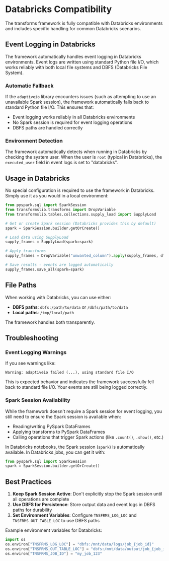 # Databricks Compatibility

The transforms framework is fully compatible with Databricks environments and includes specific handling for common Databricks scenarios.

## Event Logging in Databricks

The framework automatically handles event logging in Databricks environments. Event logs are written using standard Python file I/O, which works reliably with both local file systems and DBFS (Databricks File System).

### Automatic Fallback

If the `adaptiveio` library encounters issues (such as attempting to use an unavailable Spark session), the framework automatically falls back to standard Python file I/O. This ensures that:

- Event logging works reliably in all Databricks environments
- No Spark session is required for event logging operations
- DBFS paths are handled correctly

### Environment Detection

The framework automatically detects when running in Databricks by checking the system user. When the user is `root` (typical in Databricks), the `executed_user` field in event logs is set to "databricks".

## Usage in Databricks

No special configuration is required to use the framework in Databricks. Simply use it as you would in a local environment:

```python
from pyspark.sql import SparkSession
from transformslib.transforms import DropVariable
from transformslib.tables.collections.supply_load import SupplyLoad

# Get or create Spark session (Databricks provides this by default)
spark = SparkSession.builder.getOrCreate()

# Load data using SupplyLoad
supply_frames = SupplyLoad(spark=spark)

# Apply transforms
supply_frames = DropVariable("unwanted_column").apply(supply_frames, df="my_table")

# Save results - events are logged automatically
supply_frames.save_all(spark=spark)
```

## File Paths

When working with Databricks, you can use either:
- **DBFS paths**: `dbfs:/path/to/data` or `/dbfs/path/to/data`
- **Local paths**: `/tmp/local/path`

The framework handles both transparently.

## Troubleshooting

### Event Logging Warnings

If you see warnings like:
```
Warning: adaptiveio failed (...), using standard file I/O
```

This is expected behavior and indicates the framework successfully fell back to standard file I/O. Your events are still being logged correctly.

### Spark Session Availability

While the framework doesn't require a Spark session for event logging, you still need to ensure the Spark session is available when:
- Reading/writing PySpark DataFrames
- Applying transforms to PySpark DataFrames
- Calling operations that trigger Spark actions (like `.count()`, `.show()`, etc.)

In Databricks notebooks, the Spark session (`spark`) is automatically available. In Databricks jobs, you can get it with:

```python
from pyspark.sql import SparkSession
spark = SparkSession.builder.getOrCreate()
```

## Best Practices

1. **Keep Spark Session Active**: Don't explicitly stop the Spark session until all operations are complete
2. **Use DBFS for Persistence**: Store output data and event logs in DBFS paths for durability
3. **Set Environment Variables**: Configure `TNSFRMS_LOG_LOC` and `TNSFRMS_OUT_TABLE_LOC` to use DBFS paths

Example environment variables for Databricks:
```python
import os
os.environ["TNSFRMS_LOG_LOC"] = "dbfs:/mnt/data/logs/job_{job_id}"
os.environ["TNSFRMS_OUT_TABLE_LOC"] = "dbfs:/mnt/data/output/job_{job_id}"
os.environ["TNSFRMS_JOB_ID"] = "my_job_123"
```
